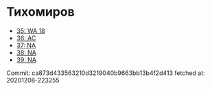 # Тихомиров
- [35: WA 18](35.md)
- [36: AC](36.md)
- [37: NA](37.md)
- [38: NA](38.md)
- [39: NA](39.md)

Commit: ca873d433563210d3219040b9663bb13b4f2d413
 fetched at: 20201208-223255
